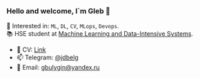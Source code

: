 ### Hello and welcome, I`m Gleb 👋

🔭 Interested in: `ML`, `DL`, `CV`, `MLops`, `Devops`.<br>
📚 HSE student at [Machine Learning and Data-Intensive Systems](https://www.hse.ru/en/ma/mlds/).<br>


- 📑 CV: [Link](https://drive.google.com/file/d/1PZJOt5v-xshxm2149g46nP_pt7WN0tIZ/view?usp=sharing)
- 📫 Telegram: [@jdbelg](https://t.me/jdbelg)
- 📧 Email: gbulygin@yandex.ru
